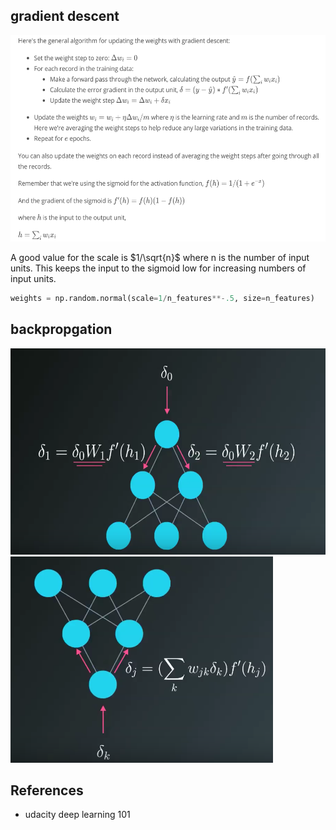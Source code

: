 ## gradient descent
<img src="Figs/gradient_pseudo.png" height="330">

A good value for the scale is $1/\sqrt{n}$ where n is the number of input units. 
This keeps the input to the sigmoid low for increasing numbers of input units.
```python
weights = np.random.normal(scale=1/n_features**-.5, size=n_features)
```

## backpropgation
<img src="Figs/backprop1.png" height="330">
<img src="Figs/backprop2.png" height="330">


## References
* udacity deep learning 101
